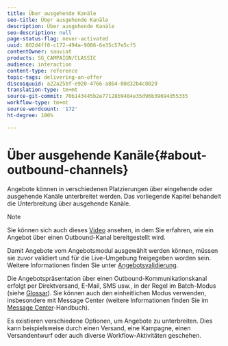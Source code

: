 ```yaml
---
title: Über ausgehende Kanäle
seo-title: Über ausgehende Kanäle
description: Über ausgehende Kanäle
seo-description: null
page-status-flag: never-activated
uuid: 802d4ff8-c172-494a-9086-6e35c57e5cf5
contentOwner: sauviat
products: SG_CAMPAIGN/CLASSIC
audience: interaction
content-type: reference
topic-tags: delivering-an-offer
discoiquuid: a22a25bf-e920-4766-a864-00d32b4c8029
translation-type: tm+mt
source-git-commit: 70b143445b2e77128b9404e35d96b39694d55335
workflow-type: tm+mt
source-wordcount: '172'
ht-degree: 100%

---
```



# Über ausgehende Kanäle{#about-outbound-channels}

Angebote können in verschiedenen Platzierungen über eingehende oder ausgehende Kanäle unterbreitet werden. Das vorliegende Kapitel behandelt die Unterbreitung über ausgehende Kanäle.

>[!NOTE]
>
>Sie können sich auch dieses [Video](https://helpx.adobe.com/de/campaign/classic/how-to/deliver-an-offer-on-outbound-channel-in-acv6.html?playlist=/ccx/v1/collection/product/campaign/classic/segment/digital-marketers/explevel/intermediate/applaunch/get-started/collection.ccx.js&amp;ref=helpx.adobe.com) ansehen, in dem Sie erfahren, wie ein Angebot über einen Outbound-Kanal bereitgestellt wird.

Damit Angebote vom Angebotsmodul ausgewählt werden können, müssen sie zuvor validiert und für die Live-Umgebung freigegeben worden sein. Weitere Informationen finden Sie unter [Angebotsvalidierung](../../interaction/using/approving-and-activating-an-offer.md).

Die Angebotspräsentation über einen Outbound-Kommunikationskanal erfolgt per Direktversand, E-Mail, SMS usw., in der Regel im Batch-Modus (siehe [Glossar](../../interaction/using/glossary.md)). Sie können auch den einheitlichen Modus verwenden, insbesondere mit Message Center (weitere Informationen finden Sie im [Message Center](../../message-center/using/about-transactional-messaging.md)-Handbuch).

Es existieren verschiedene Optionen, um Angebote zu unterbreiten. Dies kann beispielsweise durch einen Versand, eine Kampagne, einen Versandentwurf oder auch diverse Workflow-Aktivitäten geschehen.
